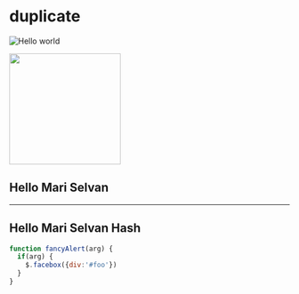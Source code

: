 

# duplicate

![Hello world](https://codetofun.s3.ap-south-1.amazonaws.com/large/aws-cloudfront-cdn.webp)

<img src="https://codetofun.s3.ap-south-1.amazonaws.com/large/aws-cloudfront-cdn.webp" width="200" height="200">

<h2>Hello Mari Selvan</h2>

---

## Hello Mari Selvan Hash

```javascript
function fancyAlert(arg) {
  if(arg) {
    $.facebox({div:'#foo'})
  }
}
```
